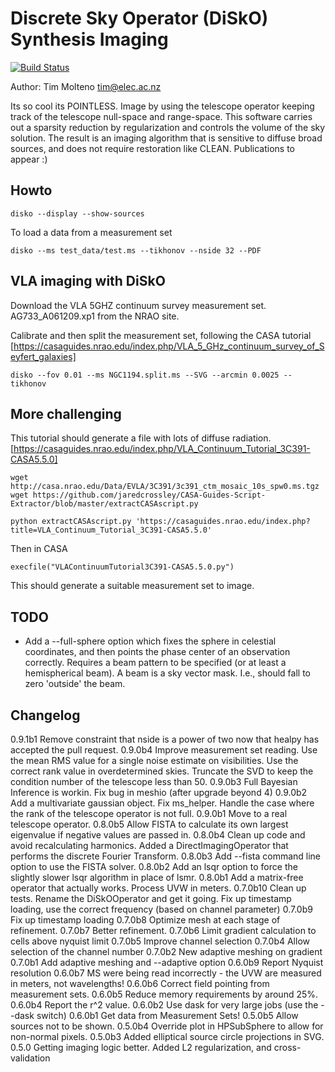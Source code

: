 # Discrete Sky Operator (DiSkO) Synthesis Imaging

[![Build Status](https://travis-ci.org/tmolteno/disko.svg?branch=master)](https://travis-ci.org/tmolteno/disko)

Author: Tim Molteno tim@elec.ac.nz

Its so cool its POINTLESS. Image by using the telescope operator keeping track of the telescope null-space and range-space. This software 
carries out a sparsity reduction by regularization and controls the volume of the sky solution. The result is an imaging algorithm that is sensitive to diffuse broad sources, and does not require restoration like CLEAN. Publications to appear :)

## Howto

    disko --display --show-sources

To load a data from a measurement set 

    disko --ms test_data/test.ms --tikhonov --nside 32 --PDF

## VLA imaging with DiSkO

Download the VLA 5GHZ continuum survey measurement set. AG733_A061209.xp1 from the NRAO site.

Calibrate and then split the measurement set, following the CASA tutorial [https://casaguides.nrao.edu/index.php/VLA_5_GHz_continuum_survey_of_Seyfert_galaxies]

    disko --fov 0.01 --ms NGC1194.split.ms --SVG --arcmin 0.0025 --tikhonov
## More challenging

This tutorial should generate a file with lots of diffuse radiation. 
[https://casaguides.nrao.edu/index.php/VLA_Continuum_Tutorial_3C391-CASA5.5.0]

    wget http://casa.nrao.edu/Data/EVLA/3C391/3c391_ctm_mosaic_10s_spw0.ms.tgz
    wget https://github.com/jaredcrossley/CASA-Guides-Script-Extractor/blob/master/extractCASAscript.py
    
    python extractCASAscript.py 'https://casaguides.nrao.edu/index.php?title=VLA_Continuum_Tutorial_3C391-CASA5.5.0'

Then in CASA

    execfile("VLAContinuumTutorial3C391-CASA5.5.0.py")
    
This should generate a suitable measurement set to image.

## TODO

* Add a --full-sphere option which fixes the sphere in celestial coordinates, and then points the phase center of an observation correctly. Requires a beam pattern to be specified (or at least a hemispherical beam). A beam is a sky vector mask. I.e., should fall to zero 'outside' the beam.

## Changelog

0.9.1b1 Remove constraint that nside is a power of two now that healpy has accepted the pull request.
0.9.0b4 Improve measurement set reading. 
        Use the mean RMS value for a single noise estimate on visibilities.
        Use the correct rank value in overdetermined skies.
        Truncate the SVD to keep the condition number of the telescope less than 50.
0.9.0b3 Full Bayesian Inference is workin. Fix bug in meshio (after upgrade beyond 4)
0.9.0b2 Add a multivariate gaussian object. Fix ms_helper. Handle the case where the rank of the telescope operator is not full.
0.9.0b1 Move to a real telescope operator.
0.8.0b5 Allow FISTA to calculate its own largest eigenvalue if negative values are passed in.
0.8.0b4 Clean up code and avoid recalculating harmonics. 
        Added a DirectImagingOperator that performs the discrete Fourier Transform.
0.8.0b3 Add --fista command line option to use the FISTA solver.
0.8.0b2 Add an lsqr option to force the slightly slower lsqr algorithm in place of lsmr.
0.8.0b1 Add a matrix-free operator that actually works. Process UVW in meters.
0.7.0b10 Clean up tests. Rename the DiSkOOperator and get it going.  Fix up timestamp loading, use the correct frequency (based on channel parameter)
0.7.0b9 Fix up timestamp loading
0.7.0b8 Optimize mesh at each stage of refinement.
0.7.0b7 Better refinement.
0.7.0b6 Limit gradient calculation to cells above nyquist limit
0.7.0b5 Improve channel selection
0.7.0b4 Allow selection of the channel number
0.7.0b2 New adaptive meshing on gradient
0.7.0b1 Add adaptive meshing and --adaptive option
0.6.0b9 Report Nyquist resolution
0.6.0b7 MS were being read incorrectly - the UVW are measured in meters, not wavelengths!
0.6.0b6 Correct field pointing from measurement sets.
0.6.0b5 Reduce memory requirements by around 25%.
0.6.0b4 Report the r^2 value.
0.6.0b2  Use dask for very large jobs (use the --dask switch)
0.6.0b1  Get data from Measurement Sets!
0.5.0b5 Allow sources not to be shown.
0.5.0b4 Override plot in HPSubSphere to allow for non-normal pixels.
0.5.0b3 Added elliptical source circle projections in SVG.
0.5.0 Getting imaging logic better. Added L2 regularization, and cross-validation
